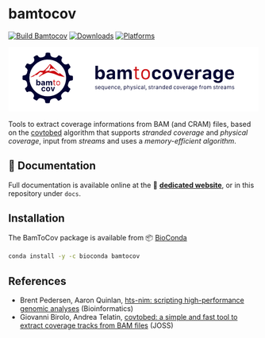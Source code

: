 # bamtocov

[![Build Bamtocov](https://github.com/telatin/bamtocov/actions/workflows/build.yml/badge.svg)](https://github.com/telatin/bamtocov/actions/workflows/build.yml)
[![Downloads](https://img.shields.io/conda/dn/bioconda/bamtocov)](https://anaconda.org/bioconda/bamtocov)
[![Platforms](https://anaconda.org/bioconda/bamtocov/badges/platforms.svg)](https://bioconda.github.io/recipes/bamtocov/README.html)

[![bamtocov logo](docs/bamtocov-banner.png)](https://telatin.github.io/bamtocov/)

Tools to extract coverage informations from BAM (and CRAM) files, based on the
[covtobed](https://github.com/telatin/covtobed) algorithm that supports 
_stranded coverage_ and _physical coverage_, input from _streams_ 
and uses a _memory-efficient algorithm_. 

## :book: Documentation

Full documentation is available online at the :book: **[ dedicated website](https://telatin.github.io/bamtocov/)**, or in
this repository under `docs`.

## Installation

The BamToCov package is available from :package: [BioConda](https://bioconda.github.io/recipes/bamtocov/README.html)

```bash
conda install -y -c bioconda bamtocov
```

## References

* Brent Pedersen,  Aaron Quinlan,
[hts-nim: scripting high-performance genomic analyses](https://academic.oup.com/bioinformatics/article/34/19/3387/4990493) (Bioinformatics)
* Giovanni Birolo, Andrea Telatin,
[covtobed: a simple and fast tool to extract coverage tracks from BAM files](https://joss.theoj.org/papers/10.21105/joss.02119) (JOSS)
